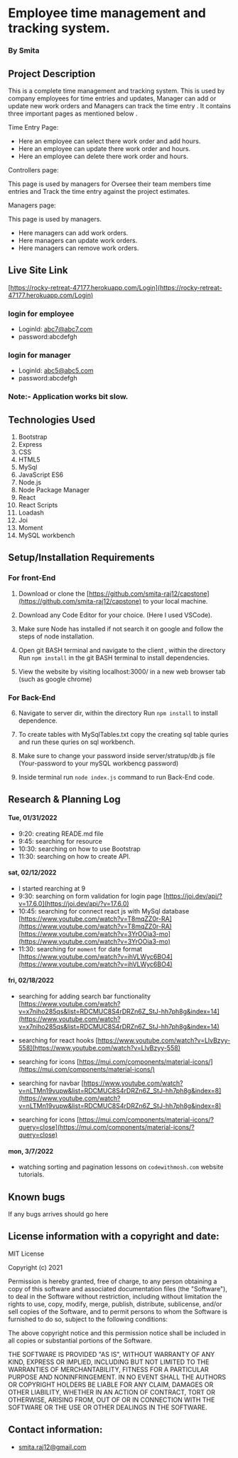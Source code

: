 
# Employee time management and tracking system.

### By Smita

## Project Description
 
This is a complete time management and tracking system. This is used by company employees for time entries and updates, Manager can add or update new work orders and Managers can track the time entry . It contains three important pages as mentioned below .

Time Entry Page:

* Here an employee can select there work order and add hours.
* Here an employee can update there work order and hours.
* Here an employee can delete there work order and hours.

Controllers page:

This page is used by managers for Oversee their team members time entries and Track the time entry against the project estimates.

Managers page:

This page is used by managers. 
* Here managers can add work orders.
* Here managers can update work orders.
* Here managers can remove work orders.  

## Live Site Link 
[https://rocky-retreat-47177.herokuapp.com/Login](https://rocky-retreat-47177.herokuapp.com/Login)

### login for employee
* LoginId: abc7@abc7.com
* password:abcdefgh

### login for manager

* LoginId: abc5@abc5.com
* password:abcdefgh

### Note:- Application works bit slow. 


## Technologies Used
1. Bootstrap 
2. Express
3. CSS
4. HTML5
5. MySql
6. JavaScript ES6
7. Node.js 
8. Node Package Manager 
9. React 
10. React Scripts 
11. Loadash
12. Joi
13. Moment
14. MySQL workbench 

## Setup/Installation Requirements

### For front-End

1. Download or clone the [https://github.com/smita-raj12/capstone](https://github.com/smita-raj12/capstone) to your local machine.

2. Download any Code Editor for your choice. (Here I used VSCode).

3. Make sure Node has installed if not search it on google and follow the steps of node installation. 

4. Open git BASH terminal and navigate to the client , within the directory
Run `npm install` in the git BASH terminal to install dependencies. 


5. View the website by visiting localhost:3000/ in a new web browser tab (such as google chrome)

### For Back-End

6. Navigate to server dir, within the directory Run `npm install` to install dependence. 

7. To create tables with MySqlTables.txt copy the creating sql table quries and run these quries on sql workbench.

8. Make sure to change your password inside server/stratup/db.js file (Your-password to your mySQL workbencg password)

9. Inside terminal run `node index.js` command to run Back-End code.

## Research & Planning Log

#### Tue, 01/31/2022

* 9:20: creating READE.md file
* 9:45: searching for resource 
* 10:30: searching on how to use Bootstrap
* 11:30: searching on how to create API.

#### sat, 02/12/2022

* I started rearching at 9 
* 9:30: searching on form validation for login page
   [https://joi.dev/api/?v=17.6.0](https://joi.dev/api/?v=17.6.0)
* 10:45: searching for connect react js with MySql database
  [https://www.youtube.com/watch?v=T8mqZZ0r-RA](https://www.youtube.com/watch?v=T8mqZZ0r-RA)
  [https://www.youtube.com/watch?v=3YrOOia3-mo](https://www.youtube.com/watch?v=3YrOOia3-mo)   
* 11:30: searching for `moment` for date format
  [https://www.youtube.com/watch?v=ihVLWyc6BO4](https://www.youtube.com/watch?v=ihVLWyc6BO4)


#### fri, 02/18/2022

* searching for adding search bar functionality [https://www.youtube.com/watch?v=x7niho285qs&list=RDCMUC8S4rDRZn6Z_StJ-hh7ph8g&index=14](https://www.youtube.com/watch?v=x7niho285qs&list=RDCMUC8S4rDRZn6Z_StJ-hh7ph8g&index=14)

* searching for react hooks [https://www.youtube.com/watch?v=LlvBzyy-558](https://www.youtube.com/watch?v=LlvBzyy-558)

* searching for icons [https://mui.com/components/material-icons/](https://mui.com/components/material-icons/)

* searching for navbar [https://www.youtube.com/watch?v=nLTMn19vupw&list=RDCMUC8S4rDRZn6Z_StJ-hh7ph8g&index=8](https://www.youtube.com/watch?v=nLTMn19vupw&list=RDCMUC8S4rDRZn6Z_StJ-hh7ph8g&index=8)

* searching for icons [https://mui.com/components/material-icons/?query=close](https://mui.com/components/material-icons/?query=close)

#### mon, 3/7/2022

* watching sorting and pagination lessons on `codewithmosh.com` website tutorials.


## Known bugs

If any bugs arrives should go here 

## License information with a copyright and date:

MIT License

Copyright (c) 2021 

Permission is hereby granted, free of charge, to any person obtaining a copy of this software and associated documentation files (the "Software"), to deal in the Software without restriction, including without limitation the rights to use, copy, modify, merge, publish, distribute, sublicense, and/or sell copies of the Software, and to permit persons to whom the Software is furnished to do so, subject to the following conditions:

The above copyright notice and this permission notice shall be included in all copies or substantial portions of the Software.

THE SOFTWARE IS PROVIDED "AS IS", WITHOUT WARRANTY OF ANY KIND, EXPRESS OR IMPLIED, INCLUDING BUT NOT LIMITED TO THE WARRANTIES OF MERCHANTABILITY, FITNESS FOR A PARTICULAR PURPOSE AND NONINFRINGEMENT. IN NO EVENT SHALL THE AUTHORS OR COPYRIGHT HOLDERS BE LIABLE FOR ANY CLAIM, DAMAGES OR OTHER LIABILITY, WHETHER IN AN ACTION OF CONTRACT, TORT OR OTHERWISE, ARISING FROM, OUT OF OR IN CONNECTION WITH THE SOFTWARE OR THE USE OR OTHER DEALINGS IN THE SOFTWARE.

## Contact information:
   
* smita.raj12@gmail.com
